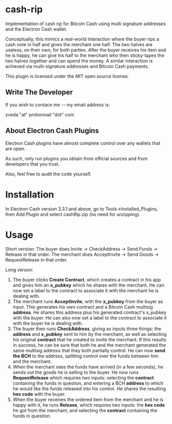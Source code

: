 # cash-rip
Implementation of cash rip for Bitcoin Cash using multi signature addresses and the Electron Cash wallet.

Conceptually, this mimics a real-world interaction where the buyer rips a cash note in half and gives the merchant one half.
The two halves are useless, on their own, for both parties. After the buyer receives his item and he is happy, he can give his half to the 
merchant who then sticky-tapes the two halves together and can spend the money. A similar interaction is achieved via 
multi-signature addresses and Bitcoin Cash payments.

This plugin is licensed under the MIT open source license.

## Write The Developer ##

If you wish to contace me -- my email address is:

  zveda "at" protonmail "dot" com

## About Electron Cash Plugins ##

Electron Cash plugins have almost complete control over any wallets that are open.

As such, only run plugins you obtain from official sources and from developers that you trust.

Also, feel free to audit the code yourself.

# Installation

In Electron Cash version 3.3.1 and above, go to Tools->Installed_Plugins, then Add Plugin and select cashRip.zip (no need for unzipping).

# Usage

Short version: The buyer does Invite -> CheckAddress -> Send Funds -> Release in that order. The merchant does AcceptInvite -> Send Goods -> RequestRelease in that order.

Long verson:

1. The buyer clicks **Create Contract**, which creates a contract in his app and gives him an **x_pubkey** which he shares with the merchant. He can now set a label to the contract to associate it with the merchant he is dealing with.
2. The merchant runs **AcceptInvite**, with the **x_pubkey** from the buyer as input. This generates his own contract and a Bitcoin Cash multisig **address**. He shares this address plus his generated contract's x_pubkey with the buyer. He can also now set a label to the contract to associate it with the buyer he is dealing with.
3. The buyer then runs **CheckAddress**, giving as inputs three things: the **address** and **x_pubkey** sent to him by the merchant, as well as selecting his original **contract** that he created to invite the merchant. If this results in success, he can be sure that both he and the merchant generated the same multisig address that they both partially control. He can now **send the BCH** to the address, splitting control over the funds between him and the merchant.
4. When the merchant sees the funds have arrived (in a few seconds), he sends out the goods he is selling to the buyer. He now runs **RequestRelease** which requires two inputs: selecting the **contract** containing the funds in question, and entering a BCH **address** to which he would like the funds released into his control. He shares the resulting **hex code** with the buyer.
5. When the buyer receives the ordered item from the merchant and he is happy with it, he runs **Release**, which requires two inputs: the **hex code** he got from the merchant, and selecting the **contract** containing the funds in question.

